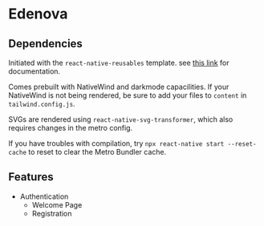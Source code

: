# Edenova


## Dependencies

Initiated with the `react-native-reusables` template. see [this link](https://rnr-docs.vercel.app/getting-started/introduction/) for documentation. 

Comes prebuilt with NativeWind and darkmode capacilities. If your NativeWind is not being rendered, be sure to add your files to `content` in `tailwind.config.js`.

SVGs are rendered using `react-native-svg-transformer`, which also requires changes in the metro config.

If you have troubles with compilation, try `npx react-native start --reset-cache` to reset to clear the Metro Bundler cache. 

## Features

 - Authentication
    - Welcome Page
    - Registration

